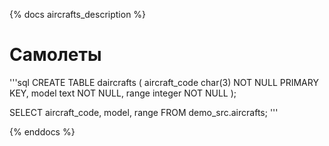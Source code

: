 {% docs aircrafts_description %}
# Самолеты

'''sql
CREATE TABLE daircrafts (
	aircraft_code char(3) NOT NULL PRIMARY KEY,
	model text NOT NULL,
	range integer NOT NULL
);

SELECT aircraft_code, model, range
FROM demo_src.aircrafts;
'''

{% enddocs %}